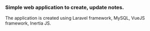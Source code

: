 ### Simple web application to create, update notes.

The application is created using Laravel framework, MySQL, VueJS framework, Inertia JS.
